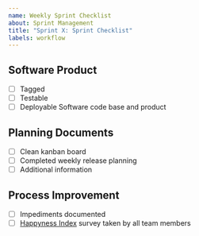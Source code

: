 ```yaml
---
name: Weekly Sprint Checklist
about: Sprint Management
title: "Sprint X: Sprint Checklist"
labels: workflow
---
```


## Software Product
- [ ] Tagged
- [ ] Testable
- [ ] Deployable Software code base and product 

## Planning Documents
- [ ] Clean kanban board
- [ ] Completed weekly release planning
- [ ] Additional information

## Process Improvement
- [ ] Impediments documented
- [ ] [Happyness Index](https://happy-amos.appspot.com/Project?project=6723300591927296&course=5714692550950912) survey taken by all team members
